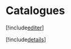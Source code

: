 # Catalogues

[!include[editer](catalogues.editer.autogen.md)]

[!include[details](catalogues.details.autogen.md)]








































